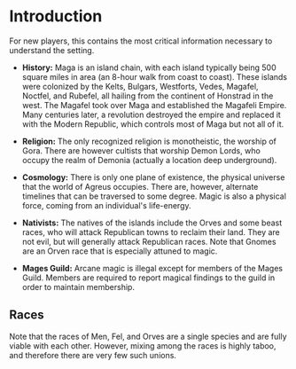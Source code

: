 Introduction
============
For new players, this contains the most critical information necessary to understand the setting.

- **History:** Maga is an island chain, with each island typically being 500 square miles in area (an 8-hour walk from coast to coast). These islands were colonized by the Kelts, Bulgars, Westforts, Vedes, Magafel, Noctfel, and Rubefel, all hailing from the continent of Honstrad in the west. The Magafel took over Maga and established the Magafeli Empire. Many centuries later, a revolution destroyed the empire and replaced it with the Modern Republic, which controls most of Maga but not all of it.

- **Religion:** The only recognized religion is monotheistic, the worship of Gora. There are however cultists that worship Demon Lords, who occupy the realm of Demonia (actually a location deep underground).

- **Cosmology:** There is only one plane of existence, the physical universe that the world of Agreus occupies. There are, however, alternate timelines that can be traversed to some degree. Magic is also a physical force, coming from an individual's life-energy.

- **Nativists:** The natives of the islands include the Orves and some beast races, who will attack Republican towns to reclaim their land. They are not evil, but will generally attack Republican races. Note that Gnomes are an Orven race that is especially attuned to magic.

- **Mages Guild:** Arcane magic is illegal except for members of the Mages Guild. Members are required to report magical findings to the guild in order to maintain membership.

Races
-----
Note that the races of Men, Fel, and Orves are a single species and are fully viable with each other. However, mixing among the races is highly taboo, and therefore there are very few such unions.

